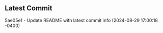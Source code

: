 
## Latest Commit
5ae05e1 - Update README with latest commit info (2024-08-29 17:00:18 -0400) <Yunxi-Zhou>
